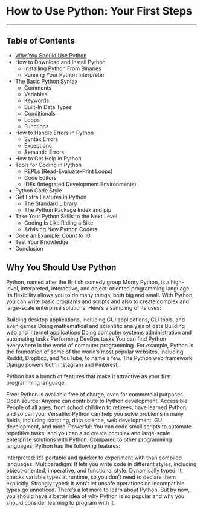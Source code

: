 # How to Use Python: Your First Steps

___
## Table of Contents

- [Why You Should Use Python](#why-you-should-use-python)
- How to Download and Install Python
  - Installing Python From Binaries
  - Running Your Python Interpreter
- The Basic Python Syntax
  - Comments
  - Variables
  - Keywords
  - Built-In Data Types
  - Conditionals
  - Loops
  - Functions
- How to Handle Errors in Python
  - Syntax Errors
  - Exceptions
  - Semantic Errors
- How to Get Help in Python
- Tools for Coding in Python
  - REPLs (Read-Evaluate-Print Loops)
  - Code Editors
  - IDEs (Integrated Development Environments)
- Python Code Style
- Get Extra Features in Python
  - The Standard Library
  - The Python Package Index and pip
- Take Your Python Skills to the Next Level
  - Coding Is Like Riding a Bike
  - Advising New Python Coders
- Code an Example: Count to 10
- Test Your Knowledge
- Conclusion


## Why You Should Use Python 

Python, named after the British comedy group Monty Python, is a high-level, interpreted, interactive, and object-oriented programming language. Its flexibility allows you to do many things, both big and small. With Python, you can write basic programs and scripts and also to create complex and large-scale enterprise solutions. Here’s a sampling of its uses:

Building desktop applications, including GUI applications, CLI tools, and even games
Doing mathematical and scientific analysis of data
Building web and Internet applications
Doing computer systems administration and automating tasks
Performing DevOps tasks
You can find Python everywhere in the world of computer programming. For example, Python is the foundation of some of the world’s most popular websites, including Reddit, Dropbox, and YouTube, to name a few. The Python web framework Django powers both Instagram and Pinterest.

Python has a bunch of features that make it attractive as your first programming language:

Free: Python is available free of charge, even for commercial purposes.
Open source: Anyone can contribute to Python development.
Accessible: People of all ages, from school children to retirees, have learned Python, and so can you.
Versatile: Python can help you solve problems in many fields, including scripting, data science, web development, GUI development, and more.
Powerful: You can code small scripts to automate repetitive tasks, and you can also create complex and large-scale enterprise solutions with Python.
Compared to other programming languages, Python has the following features:

Interpreted: It’s portable and quicker to experiment with than compiled languages.
Multiparadigm: It lets you write code in different styles, including object-oriented, imperative, and functional style.
Dynamically typed: It checks variable types at runtime, so you don’t need to declare them explicitly.
Strongly typed: It won’t let unsafe operations on incompatible types go unnoticed.
There’s a lot more to learn about Python. But by now, you should have a better idea of why Python is so popular and why you should consider learning to program with it.
